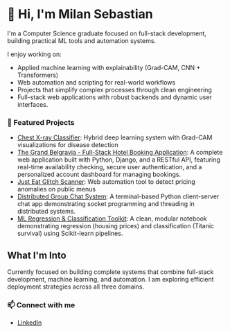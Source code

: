 # 👋 Hi, I'm Milan Sebastian

I'm a Computer Science graduate focused on full-stack development, building practical ML tools and automation systems.

I enjoy working on:
- Applied machine learning with explainability (Grad-CAM, CNN + Transformers)
- Web automation and scripting for real-world workflows
- Projects that simplify complex processes through clean engineering
- Full-stack web applications with robust backends and dynamic user interfaces.

### 📌 Featured Projects
- [Chest X-ray Classifier](https://github.com/Milanseban/chest-xray-classifier): Hybrid deep learning system with Grad-CAM visualizations for disease detection
-  [The Grand Belgravia - Full-Stack Hotel Booking Application](https://github.com/Milanseban/The-Grand-Belgravia-Hotel): A complete web application built with Python, Django, and a RESTful API, featuring real-time availability checking, secure user authentication, and a personalized account dashboard for managing bookings.
- [Just Eat Glitch Scanner](https://github.com/Milanseban/justeat-glitch-scanner): Web automation tool to detect pricing anomalies on public menus
- [Distributed Group Chat System](https://github.com/Milanseban/distributed-group-chat): A terminal-based Python client-server chat app demonstrating socket programming and 
  threading in distributed systems.
- [ML Regression & Classification Toolkit](https://github.com/Milanseban/ml-regression-classification): A clean, modular notebook demonstrating regression (housing prices) and 
  classification (Titanic survival) using Scikit-learn pipelines.

##  What I'm Into

Currently focused on building complete systems that combine full-stack development, machine learning, and automation. I am exploring efficient deployment strategies across all three domains.

### 📫 Connect with me

- [LinkedIn](https://www.linkedin.com/in/milan-sebastian-a76236251)

